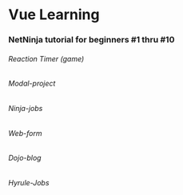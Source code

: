# Vue Learning

### NetNinja tutorial for beginners #1 thru #10

###### Reaction Timer (game) 

###### Modal-project

###### Ninja-jobs

###### Web-form

###### Dojo-blog

###### Hyrule-Jobs
